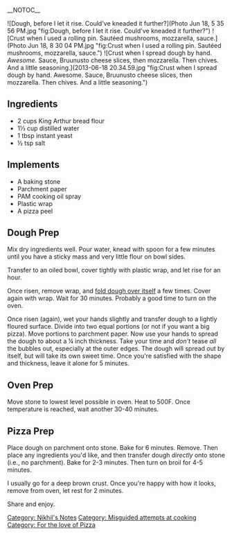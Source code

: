 \_\_NOTOC\_\_

![Dough, before I let it rise. Could've kneaded it
further?](Photo Jun 18, 5 35 56 PM.jpg "fig:Dough, before I let it rise. Could've kneaded it further?")
![Crust when I used a rolling pin. Sautéed mushrooms, mozzarella,
sauce.](Photo Jun 18, 8 30 04 PM.jpg "fig:Crust when I used a rolling pin. Sautéed mushrooms, mozzarella, sauce.")
![Crust when I spread dough by hand. *Awesome.* Sauce, Bruunusto cheese
slices, then mozzarella. Then chives. And a little
seasoning.](2013-06-18 20.34.59.jpg "fig:Crust when I spread dough by hand. Awesome. Sauce, Bruunusto cheese slices, then mozzarella. Then chives. And a little seasoning.")

Ingredients
-----------

-   2 cups King Arthur bread flour
-   1⅓ cup distilled water
-   1 tbsp instant yeast
-   ½ tsp salt

Implements
----------

-   A baking stone
-   Parchment paper
-   PAM cooking oil spray
-   Plastic wrap
-   A pizza peel

Dough Prep
----------

Mix dry ingredients well. Pour water, knead with spoon for a few minutes
until you have a sticky mass and very little flour on bowl sides.

Transfer to an oiled bowl, cover tightly with plastic wrap, and let rise
for an hour.

Once risen, remove wrap, and [fold dough over
itself](https://www.youtube.com/watch?v=CQHuWDEo3SA) a few times. Cover
again with wrap. Wait for 30 minutes. Probably a good time to turn on
the oven.

Once risen (again), wet your hands slightly and transfer dough to a
lightly floured surface. Divide into two equal portions (or not if you
want a big pizza). Move portions to parchment paper. Now use your hands
to spread the dough to about a ¼ inch thickness. Take your time and
*don't* tease *all* the bubbles out, especially at the outer edges. The
dough will spread out by itself, but will take its own sweet time. Once
you're satisfied with the shape and thickness, leave it alone for 5
minutes.

Oven Prep
---------

Move stone to lowest level possible in oven. Heat to 500F. Once
temperature is reached, wait another 30-40 minutes.

Pizza Prep
----------

Place dough on parchment onto stone. Bake for 6 minutes. Remove. Then
place any ingredients you'd like, and then transfer dough *directly*
onto stone (i.e., no parchment). Bake for 2-3 minutes. Then turn on
broil for 4-5 minutes.

I usually go for a deep brown crust. Once you're happy with how it
looks, remove from oven, let rest for 2 minutes.

Share and enjoy.

[Category: Nikhil's Notes](Category:_Nikhil's_Notes "wikilink")
[Category: Misguided attempts at
cooking](Category:_Misguided_attempts_at_cooking "wikilink") [Category:
For the love of Pizza](Category:_For_the_love_of_Pizza "wikilink")
